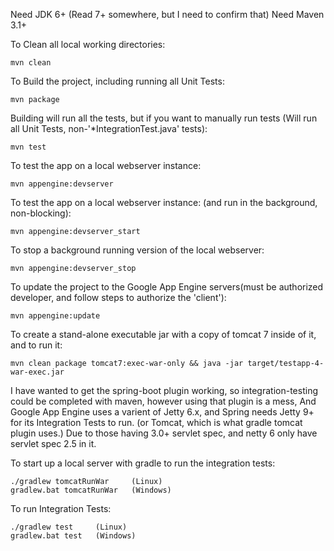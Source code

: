Need JDK 6+ (Read 7+ somewhere, but I need to confirm that)
Need Maven 3.1+

To Clean all local working directories:

    mvn clean

To Build the project, including running all Unit Tests:

    mvn package

Building will run all the tests, but if you want to manually run tests (Will run all Unit Tests, non-'*IntegrationTest.java' tests):

    mvn test

To test the app on a local webserver instance:

    mvn appengine:devserver 

To test the app on a local webserver instance: (and run in the background, non-blocking):

    mvn appengine:devserver_start

To stop a background running version of the local webserver:

    mvn appengine:devserver_stop

To update the project to the Google App Engine servers(must be authorized developer, and follow steps to authorize the 'client'):

    mvn appengine:update

To create a stand-alone executable jar with a copy of tomcat 7 inside of it, and to run it:
    
    mvn clean package tomcat7:exec-war-only && java -jar target/testapp-4-war-exec.jar
    
I have wanted to get the spring-boot plugin working, so integration-testing could be completed with maven, however using that plugin is a mess, And Google App Engine uses a varient of Jetty 6.x, and Spring needs Jetty 9+ for its Integration Tests to run. (or Tomcat, which is what gradle tomcat plugin uses.) Due to those having 3.0+ servlet spec, and netty 6 only have servlet spec 2.5 in it. 

To start up a local server with gradle to run the integration tests:

    ./gradlew tomcatRunWar     (Linux)
    gradlew.bat tomcatRunWar   (Windows)

To run Integration Tests:

    ./gradlew test     (Linux)
    gradlew.bat test   (Windows)

